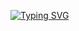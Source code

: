 [![Typing SVG](https://readme-typing-svg.herokuapp.com?font=Bahnschrift&size=24&duration=4000&pause=1000&color=13B34E&width=435&lines=Hello)](https://git.io/typing-svg)
